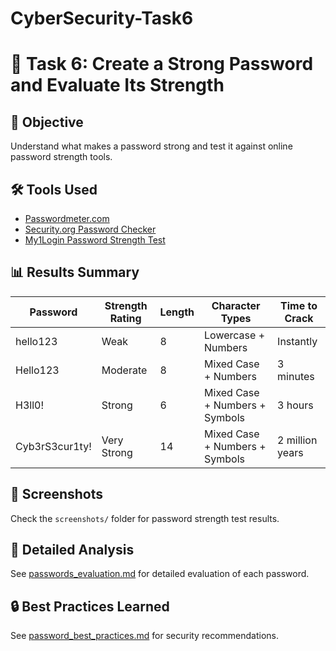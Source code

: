 # CyberSecurity-Task6
# 🔐 Task 6: Create a Strong Password and Evaluate Its Strength

## 📌 Objective
Understand what makes a password strong and test it against online password strength tools.

## 🛠️ Tools Used
- [Passwordmeter.com](http://www.passwordmeter.com)
- [Security.org Password Checker](https://www.security.org/how-secure-is-my-password/)
- [My1Login Password Strength Test](https://www.my1login.com/resources/password-strength-test/)

## 📊 Results Summary
| Password | Strength Rating | Length | Character Types | Time to Crack |
|----------|-----------------|--------|-----------------|---------------|
| hello123 | Weak | 8 | Lowercase + Numbers | Instantly |
| Hello123 | Moderate | 8 | Mixed Case + Numbers | 3 minutes |
| H3ll0! | Strong | 6 | Mixed Case + Numbers + Symbols | 3 hours |
| Cyb3rS3cur1ty! | Very Strong | 14 | Mixed Case + Numbers + Symbols | 2 million years |

## 📸 Screenshots
Check the `screenshots/` folder for password strength test results.

## 📖 Detailed Analysis
See [passwords_evaluation.md](passwords_evaluation.md) for detailed evaluation of each password.

## 🔒 Best Practices Learned
See [password_best_practices.md](password_best_practices.md) for security recommendations.

